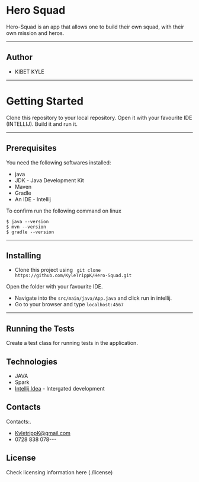 # Hero Squad

 Hero-Squad is an app that allows one to build their own squad, with their own mission and heros.

----
## Author

* KIBET KYLE
----
# Getting Started

Clone this repository to your local repository.
 Open it with your favourite IDE (INTELLIJ).
 Build it and run it.

---
## **Prerequisites**

You need the following softwares installed:
- java
- JDK - Java Development Kit
- Maven
- Gradle
- An IDE - Intellij


To confirm run the following command on linux
```
$ java --version       
$ mvn --version        
$ gradle --version     
```
---
## Installing
* Clone this project using ``` git clone https://github.com/KyleTrippK/Hero-Squad.git``` 

Open the folder with your favourite IDE.
* Navigate into the ``` src/main/java/App.java ``` and click run in intellij.
* Go to your browser and type ``` localhost:4567 ```
---
## Running the Tests

Create a test class for running tests in the application.
## Technologies

* JAVA
* Spark
* [Intellij Idea](https://www.jetbrains.com/idea/) - Intergated development

## Contacts
Contacts:. 
* KyletrippK@gmail.com
* 0728 838 078---
## License
Check licensing information here (./license)